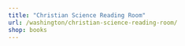 ```yaml
---
title: "Christian Science Reading Room"
url: /washington/christian-science-reading-room/
shop: books
---
```

